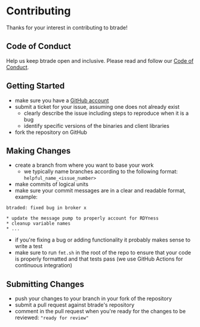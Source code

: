 # Contributing

Thanks for your interest in contributing to btrade!

## Code of Conduct

Help us keep btrade open and inclusive. Please read and follow our [Code of Conduct](CODE_OF_CONDUCT.md).

## Getting Started

* make sure you have a [GitHub account](https://github.com/signup/free)
* submit a ticket for your issue, assuming one does not already exist
    * clearly describe the issue including steps to reproduce when it is a bug
    * identify specific versions of the binaries and client libraries
* fork the repository on GitHub

## Making Changes

* create a branch from where you want to base your work
    * we typically name branches according to the following format: `helpful_name_<issue_number>`
* make commits of logical units
* make sure your commit messages are in a clear and readable format, example:

```
btraded: fixed bug in broker x
  
* update the message pump to properly account for RDYness
* cleanup variable names
* ...
```

* if you're fixing a bug or adding functionality it probably makes sense to write a test
* make sure to run `fmt.sh` in the root of the repo to ensure that your code is
  properly formatted and that tests pass (we use GitHub Actions for continuous integration)

## Submitting Changes

* push your changes to your branch in your fork of the repository
* submit a pull request against btrade's repository
* comment in the pull request when you're ready for the changes to be reviewed: `"ready for review"`